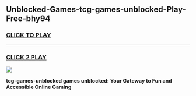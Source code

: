 
## Unblocked-Games-tcg-games-unblocked-Play-Free-bhy94
<h3>
<a href="https://premium76.site?title=tcg-games-unblocked&ref=21A">CLICK TO PLAY</a></h3>
<hr>

<h3>
<a href="https://premium76.site?title=tcg-games-unblocked&ref=21A">CLICK 2 PLAY</a>
  
</h3>

<a href="https://premium76.site?title=tcg-games-unblocked&ref=21A"><img src="https://clearcache.store/games.png"></a>


**tcg-games-unblocked games unblocked: Your Gateway to Fun and Accessible Online Gaming**
